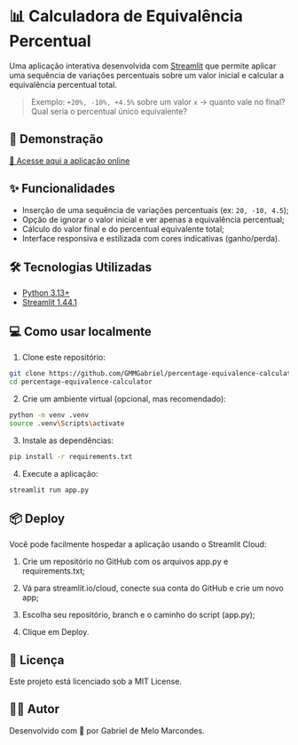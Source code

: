 # 📊 Calculadora de Equivalência Percentual

Uma aplicação interativa desenvolvida com [Streamlit](https://streamlit.io) que permite aplicar uma sequência de variações percentuais sobre um valor inicial e calcular a equivalência percentual total.

> Exemplo: `+20%, -10%, +4.5%` sobre um valor `x` → quanto vale no final? Qual seria o percentual único equivalente?

## 🚀 Demonstração

[🔗 Acesse aqui a aplicação online](https://percentage-equivalence-calculator-gmm.streamlit.app/)

## ✨ Funcionalidades

- Inserção de uma sequência de variações percentuais (ex: `20, -10, 4.5`);
- Opção de ignorar o valor inicial e ver apenas a equivalência percentual;
- Cálculo do valor final e do percentual equivalente total;
- Interface responsiva e estilizada com cores indicativas (ganho/perda).

## 🛠️ Tecnologias Utilizadas

- [Python 3.13+](https://www.python.org/)
- [Streamlit 1.44.1](https://streamlit.io)

## 💻 Como usar localmente

1. Clone este repositório:

```bash
git clone https://github.com/GMMGabriel/percentage-equivalence-calculator.git
cd percentage-equivalence-calculator
```

2. Crie um ambiente virtual (opcional, mas recomendado):

```bash
python -m venv .venv
source .venv\Scripts\activate
```

3. Instale as dependências:

```bash
pip install -r requirements.txt
```

4. Execute a aplicação:

```bash
streamlit run app.py
```

## 📦 Deploy

Você pode facilmente hospedar a aplicação usando o Streamlit Cloud:

1. Crie um repositório no GitHub com os arquivos app.py e requirements.txt;

2. Vá para streamlit.io/cloud, conecte sua conta do GitHub e crie um novo app;

3. Escolha seu repositório, branch e o caminho do script (app.py);

4. Clique em Deploy.

## 📄 Licença

Este projeto está licenciado sob a MIT License.

## 👨‍💻 Autor

Desenvolvido com 💜 por Gabriel de Melo Marcondes.